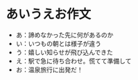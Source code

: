 # あいうえお作文
- あ：諦めなかった先に何があるのか
- い：いつもの朝とは様子が違う
- う：嬉しい知らせが飛び込んできた
- え：駅で急に待ち合わせ。慌てて準備して
- お：温泉旅行に出発だ！
